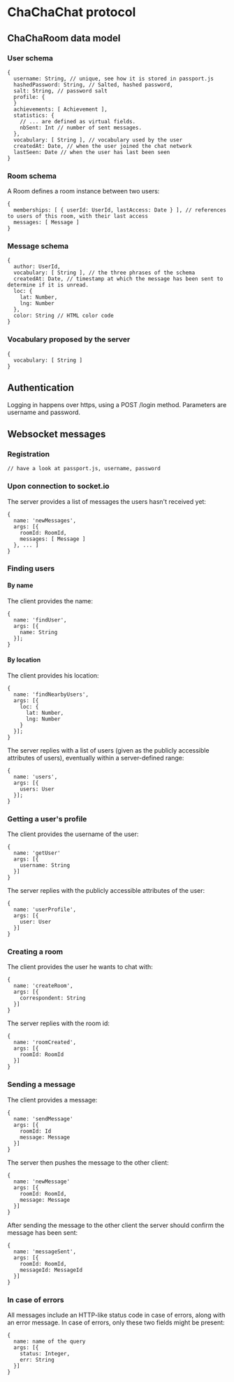 # ChaChaChat protocol

## ChaChaRoom data model
### User schema

    {
      username: String, // unique, see how it is stored in passport.js
      hashedPassword: String, // Salted, hashed password,
      salt: String, // password salt
      profile: {
      }
      achievements: [ Achievement ],
      statistics: {
        // ... are defined as virtual fields.
        nbSent: Int // number of sent messages.
      },
      vocabulary: [ String ], // vocabulary used by the user
      createdAt: Date, // when the user joined the chat network
      lastSeen: Date // when the user has last been seen
    }

### Room schema
A Room defines a room instance between two users:

    {
      memberships: [ { userId: UserId, lastAccess: Date } ], // references to users of this room, with their last access
      messages: [ Message ]
    }

### Message schema

    {
      author: UserId,
      vocabulary: [ String ], // the three phrases of the schema
      createdAt: Date, // timestamp at which the message has been sent to determine if it is unread.
      loc: {
        lat: Number,
        lng: Number
      },
      color: String // HTML color code
    }

### Vocabulary proposed by the server
    {
      vocabulary: [ String ]
    }

## Authentication

Logging in happens over https, using a POST /login method. Parameters are username and password.

## Websocket messages
### Registration

    // have a look at passport.js, username, password

### Upon connection to socket.io

The server provides a list of messages the users hasn't received yet:

    {
      name: 'newMessages',
      args: [{
        roomId: RoomId,
        messages: [ Message ]
      }, ... ]
    }

### Finding users

#### By name

The client provides the name:

    {
      name: 'findUser',
      args: [{
        name: String
      }];
    }

#### By location

The client provides his location:

    {
      name: 'findNearbyUsers',
      args: [{
        loc: {
          lat: Number,
          lng: Number
        }
      }];
    }

The server replies with a list of users (given as the publicly accessible attributes of users), eventually within a server-defined range:

    {
      name: 'users',
      args: [{
        users: User
      }];
    }

### Getting a user's profile

The client provides the username of the user:

    {
      name: 'getUser'
      args: [{
        username: String
      }]
    }

The server replies with the publicly accessible attributes of the user:

    {
      name: 'userProfile',
      args: [{
        user: User
      }]
    }

### Creating a room
The client provides the user he wants to chat with:

    {
      name: 'createRoom',
      args: [{
        correspondent: String
      }]
    }

The server replies with the room id:

    {
      name: 'roomCreated',
      args: [{
        roomId: RoomId
      }]
    }

### Sending a message
The client provides a message:

    {
      name: 'sendMessage'
      args: [{
        roomId: Id
        message: Message
      }]
    }

The server then pushes the message to the other client:

    {
      name: 'newMessage'
      args: [{
        roomId: RoomId,
        message: Message
      }]
    }

After sending the message to the other client the server should confirm the message has been sent:

    {
      name: 'messageSent',
      args: [{
        roomId: RoomId,
        messageId: MessageId
      }]
    }

### In case of errors
All messages include an HTTP-like status code in case of errors, along with an error message. In case of errors, only these two fields might be present:

    {
      name: name of the query
      args: [{
        status: Integer,
        err: String
      }]
    }
